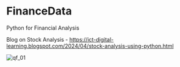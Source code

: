 # FinanceData
Python for Financial Analysis

Blog on Stock Analysis - https://ict-digital-learning.blogspot.com/2024/04/stock-analysis-using-python.html

![qf_01](https://github.com/Digital-101/FinanceData/assets/65094648/7c1ea165-a76e-4bd4-83b7-26d1e472bb9d)
